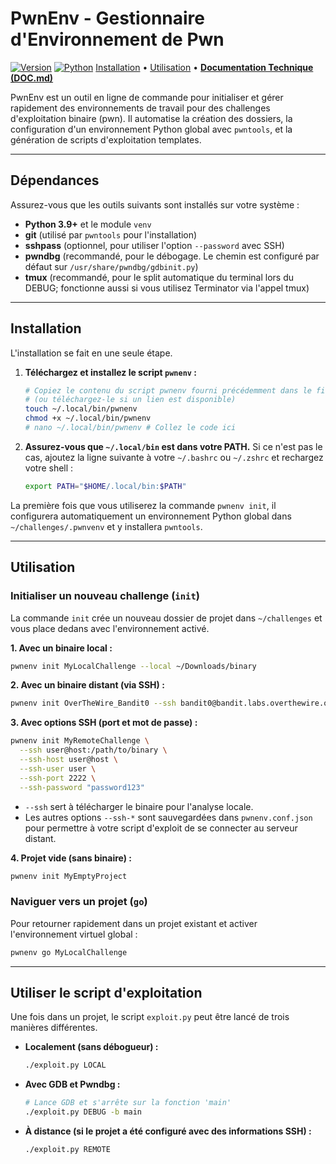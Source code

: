 # PwnEnv - Gestionnaire d'Environnement de Pwn

[![Version](https://img.shields.io/badge/version-3.1.2-blue.svg)](https://github.com/N0x41/pwnenv)
[![Python](https://img.shields.io/badge/python-3.9+-green.svg)](https://python.org)
[Installation](https://www.google.com/search?q=%23installation) • [Utilisation](https://www.google.com/search?q=%23utilisation) • [**Documentation Technique (DOC.md)**](https://www.google.com/search?q=DOC.md)

PwnEnv est un outil en ligne de commande pour initialiser et gérer rapidement des environnements de travail pour des challenges d'exploitation binaire (pwn). Il automatise la création des dossiers, la configuration d'un environnement Python global avec `pwntools`, et la génération de scripts d'exploitation templates.

-----

## Dépendances

Assurez-vous que les outils suivants sont installés sur votre système :

  * **Python 3.9+** et le module `venv`
  * **git** (utilisé par `pwntools` pour l'installation)
  * **sshpass** (optionnel, pour utiliser l'option `--password` avec SSH)
  * **pwndbg** (recommandé, pour le débogage. Le chemin est configuré par défaut sur `/usr/share/pwndbg/gdbinit.py`)
  * **tmux** (recommandé, pour le split automatique du terminal lors du DEBUG; fonctionne aussi si vous utilisez Terminator via l'appel tmux)

-----

## Installation

L'installation se fait en une seule étape.

1.  **Téléchargez et installez le script `pwnenv` :**

    ```bash
    # Copiez le contenu du script pwnenv fourni précédemment dans le fichier ci-dessous
    # (ou téléchargez-le si un lien est disponible)
    touch ~/.local/bin/pwnenv
    chmod +x ~/.local/bin/pwnenv
    # nano ~/.local/bin/pwnenv # Collez le code ici
    ```

2.  **Assurez-vous que `~/.local/bin` est dans votre PATH.**
    Si ce n'est pas le cas, ajoutez la ligne suivante à votre `~/.bashrc` ou `~/.zshrc` et rechargez votre shell :

    ```bash
    export PATH="$HOME/.local/bin:$PATH"
    ```

La première fois que vous utiliserez la commande `pwnenv init`, il configurera automatiquement un environnement Python global dans `~/challenges/.pwnvenv` et y installera `pwntools`.

-----

## Utilisation

### Initialiser un nouveau challenge (`init`)

La commande `init` crée un nouveau dossier de projet dans `~/challenges` et vous place dedans avec l'environnement activé.

**1. Avec un binaire local :**

```bash
pwnenv init MyLocalChallenge --local ~/Downloads/binary
```

**2. Avec un binaire distant (via SSH) :**

```bash
pwnenv init OverTheWire_Bandit0 --ssh bandit0@bandit.labs.overthewire.org:/bandit/bandit0
```

**3. Avec options SSH (port et mot de passe) :**

```bash
pwnenv init MyRemoteChallenge \
  --ssh user@host:/path/to/binary \
  --ssh-host user@host \
  --ssh-user user \
  --ssh-port 2222 \
  --ssh-password "password123"
```

  * `--ssh` sert à télécharger le binaire pour l'analyse locale.
  * Les autres options `--ssh-*` sont sauvegardées dans `pwnenv.conf.json` pour permettre à votre script d'exploit de se connecter au serveur distant.

**4. Projet vide (sans binaire) :**

```bash
pwnenv init MyEmptyProject
```

### Naviguer vers un projet (`go`)

Pour retourner rapidement dans un projet existant et activer l'environnement virtuel global :

```bash
pwnenv go MyLocalChallenge
```

-----

## Utiliser le script d'exploitation

Une fois dans un projet, le script `exploit.py` peut être lancé de trois manières différentes.

  * **Localement (sans débogueur) :**

    ```bash
    ./exploit.py LOCAL
    ```

  * **Avec GDB et Pwndbg :**

    ```bash
    # Lance GDB et s'arrête sur la fonction 'main'
    ./exploit.py DEBUG -b main
    ```

  * **À distance (si le projet a été configuré avec des informations SSH) :**

    ```bash
    ./exploit.py REMOTE
    ```